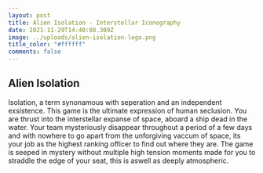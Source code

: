 ```yaml
---
layout: post
title: Alien Isolation - Interstellar Iconography
date: 2021-11-29T14:40:08.309Z
image: ../uploads/alien-isolation-logo.png
title_color: "#ffffff"
comments: false
---
```

## Alien Isolation

Isolation, a term synonamous with seperation and an independent exsistence. This game is the ultimate expression of human seclusion. You are thrust into the interstellar expanse of space, aboard a ship dead in the water. Your team mysteriously disappear throughout a period of a few days and with nowhere to go apart from the unforgiving vaccum of space, its your job as the highest ranking officer to find out where they are. The game is seeped in mystery without multiple high tension moments made for you to straddle the edge of your seat, this is aswell as deeply atmospheric.